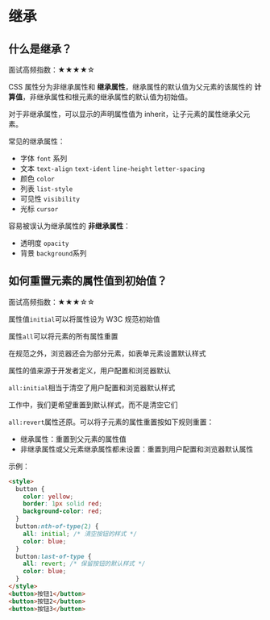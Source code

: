 # 继承

## 什么是继承？

面试高频指数：★★★★☆

CSS 属性分为非继承属性和 **继承属性**，继承属性的默认值为父元素的该属性的 **计算值**，非继承属性和根元素的继承属性的默认值为初始值。

对于非继承属性，可以显示的声明属性值为 inherit，让子元素的属性继承父元素。

常见的继承属性：

- 字体 `font` 系列
- 文本 `text-align` `text-ident` `line-height` `letter-spacing`
- 颜色 `color`
- 列表 `list-style`
- 可见性 `visibility`
- 光标 `cursor`

容易被误认为继承属性的 **非继承属性**：

- 透明度 `opacity`
- 背景 `background`系列

## 如何重置元素的属性值到初始值？

面试高频指数：★★★☆☆

属性值`initial`可以将属性设为 W3C 规范初始值

属性`all`可以将元素的所有属性重置

在规范之外，浏览器还会为部分元素，如表单元素设置默认样式

属性的值来源于开发者定义，用户配置和浏览器默认

`all:initial`相当于清空了用户配置和浏览器默认样式

工作中，我们更希望重置到默认样式，而不是清空它们

`all:revert`属性还原。可以将子元素的属性重置按如下规则重置：

- 继承属性：重置到父元素的属性值
- 非继承属性或父元素继承属性都未设置：重置到用户配置和浏览器默认属性

示例：

```html
<style>
  button {
    color: yellow;
    border: 1px solid red;
    background-color: red;
  }
  button:nth-of-type(2) {
    all: initial; /* 清空按钮的样式 */
    color: blue;
  }
  button:last-of-type {
    all: revert; /* 保留按钮的默认样式 */
    color: blue;
  }
</style>
<button>按钮1</button>
<button>按钮2</button>
<button>按钮3</button>
```
